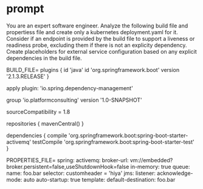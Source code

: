 # prompt

You are an expert software engineer.  Analyze the following build file and propertiess file and create only a kubernetes deployment.yaml for it. Consider if an endpoint is provided by the build file to support a liveness or readiness probe, excluding them if there is not an explicity dependency.  Create placeholders for external service configuration based on any explicit dependencies in the build file.

BUILD_FILE=
plugins {
    id 'java'
    id 'org.springframework.boot' version '2.1.3.RELEASE'
}

apply plugin: 'io.spring.dependency-management'

group 'io.platformconsulting'
version '1.0-SNAPSHOT'

sourceCompatibility = 1.8

repositories {
    mavenCentral()
}

dependencies {
    compile 'org.springframework.boot:spring-boot-starter-activemq'
    testCompile 'org.springframework.boot:spring-boot-starter-test'
}


PROPERTIES_FILE=
spring:
  activemq:
    broker-url: vm://embedded?broker.persistent=false,useShutdownHook=false
    in-memory: true
    queue:
      name: foo.bar
      selector: customheader = 'hiya'
  jms:
    listener:
      acknowledge-mode: auto
      auto-startup: true
    template:
      default-destination: foo.bar

